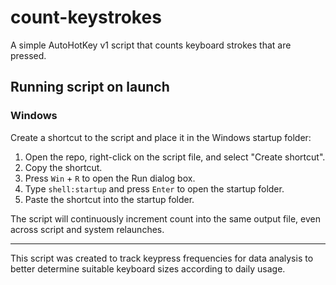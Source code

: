 # count-keystrokes

A simple AutoHotKey v1 script that counts keyboard strokes that are pressed.


## Running script on launch

### Windows
Create a shortcut to the script and place it in the Windows startup folder:

1. Open the repo, right-click on the script file, and select "Create shortcut".
2. Copy the shortcut.
3. Press `Win` + `R` to open the Run dialog box.
4. Type `shell:startup` and press `Enter` to open the startup folder. 
5. Paste the shortcut into the startup folder.

The script will continuously increment count into the same output file, even across script and system relaunches.

---
This script was created to track keypress frequencies for data analysis to better determine suitable keyboard sizes according to daily usage.
